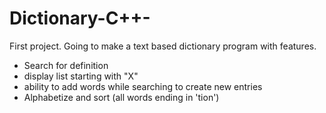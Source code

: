 # Dictionary-C++-
First project. Going to make a text based dictionary program with features.


* Search for definition
* display list starting with "X"
* ability to add words while searching to create new entries
* Alphabetize and sort (all words ending in 'tion')
